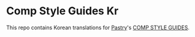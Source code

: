 # Comp Style Guides Kr

This repo contains Korean translations for [Pastry](https://bsky.app/profile/pinkpuffypastry.bsky.social)'s [COMP STYLE GUIDES](https://docs.google.com/document/d/1NLrgzGpfDxZCiOfUuLKgaBhQ7YAMjhnsRwWSCr1-kq0/edit?usp=sharing).

